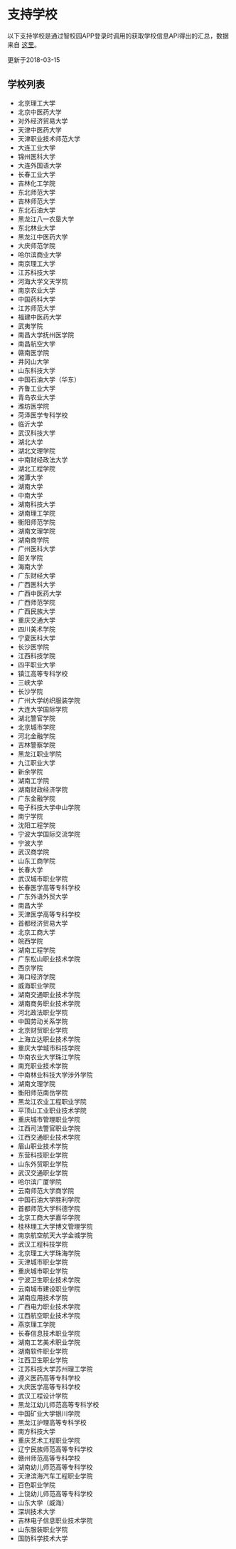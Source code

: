 # 支持学校

以下支持学校是通过智校园APP登录时调用的获取学校信息API得出的汇总，数据来自 [这里](http://app.qzdatasoft.com:9876/qzkjapp//phone/provinceData)。

更新于2018-03-15

## 学校列表
- 北京理工大学
- 北京中医药大学
- 对外经济贸易大学
- 天津中医药大学
- 天津职业技术师范大学
- 大连工业大学
- 锦州医科大学
- 大连外国语大学
- 长春工业大学
- 吉林化工学院
- 东北师范大学
- 吉林师范大学
- 东北石油大学
- 黑龙江八一农垦大学
- 东北林业大学
- 黑龙江中医药大学
- 大庆师范学院
- 哈尔滨商业大学
- 南京理工大学
- 江苏科技大学
- 河海大学文天学院
- 南京农业大学
- 中国药科大学
- 江苏师范大学
- 福建中医药大学
- 武夷学院
- 南昌大学抚州医学院
- 南昌航空大学
- 赣南医学院
- 井冈山大学
- 山东科技大学
- 中国石油大学（华东）
- 齐鲁工业大学
- 青岛农业大学
- 潍坊医学院
- 菏泽医学专科学校
- 临沂大学
- 武汉科技大学
- 湖北大学
- 湖北文理学院
- 中南财经政法大学
- 湖北工程学院
- 湘潭大学
- 湖南大学
- 中南大学
- 湖南科技大学
- 湖南理工学院
- 衡阳师范学院
- 湖南文理学院
- 湖南商学院
- 广州医科大学
- 韶关学院
- 海南大学
- 广东财经大学
- 广西医科大学
- 广西中医药大学
- 广西师范学院
- 广西民族大学
- 重庆交通大学
- 四川美术学院
- 宁夏医科大学
- 长沙医学院
- 江西科技学院
- 四平职业大学
- 镇江高等专科学校
- 三峡大学
- 长沙学院
- 广州大学纺织服装学院
- 大连大学国际学院
- 湖北警官学院
- 北京城市学院
- 河北金融学院
- 吉林警察学院
- 黑龙江职业学院
- 九江职业大学
- 新余学院
- 湖南工学院
- 湖南财政经济学院
- 广东金融学院
- 电子科技大学中山学院
- 南宁学院
- 沈阳工程学院
- 宁波大学国际交流学院
- 宁波大学
- 武汉商学院
- 山东工商学院
- 长春大学
- 武汉城市职业学院
- 长春医学高等专科学校
- 广东外语外贸大学
- 南昌大学
- 天津医学高等专科学校
- 首都经济贸易大学
- 北京工商大学
- 皖西学院
- 湖南工程学院
- 广东松山职业技术学院
- 西京学院
- 海口经济学院
- 威海职业学院
- 湖南交通职业技术学院
- 湖南商务职业技术学院
- 河北政法职业学院
- 中国劳动关系学院
- 北京财贸职业学院
- 上海立达职业技术学院
- 重庆大学城市科技学院
- 华南农业大学珠江学院
- 南充职业技术学院
- 中南林业科技大学涉外学院
- 湖南文理学院
- 衡阳师范南岳学院
- 黑龙江农业工程职业学院
- 平顶山工业职业技术学院
- 重庆城市管理职业学院
- 江西司法警官职业学院
- 江西交通职业技术学院
- 眉山职业技术学院
- 东营科技职业学院
- 山东外贸职业学院
- 武汉交通职业学院
- 哈尔滨广厦学院
- 云南师范大学商学院
- 中国石油大学胜利学院
- 首都师范大学科德学院
- 北京工商大学嘉华学院
- 桂林理工大学博文管理学院
- 南京航空航天大学金城学院
- 武汉工程科技学院
- 北京理工大学珠海学院
- 天津城市职业学院
- 重庆城市职业学院
- 宁波卫生职业技术学院
- 云南城市建设职业学院
- 湖南应用技术学院
- 广西电力职业技术学院
- 江西航空职业技术学院
- 燕京理工学院
- 长春信息技术职业学院
- 湖南工艺美术职业学院
- 湖南软件职业学院
- 江西卫生职业学院
- 江苏科技大学苏州理工学院
- 遵义医药高等专科学校
- 大庆医学高等专科学校
- 武汉工程设计学院
- 黑龙江幼儿师范高等专科学校
- 中国矿业大学银川学院
- 黑龙江护理高等专科学校
- 南方科技大学
- 重庆艺术工程职业学院
- 辽宁民族师范高等专科学校
- 赣州师范高等专科学校
- 湖南幼儿师范高等专科学校
- 天津滨海汽车工程职业学院
- 百色职业学院
- 上饶幼儿师范高等专科学校
- 山东大学（威海）
- 深圳技术大学
- 吉林电子信息职业技术学院
- 山东服装职业学院
- 国防科学技术大学